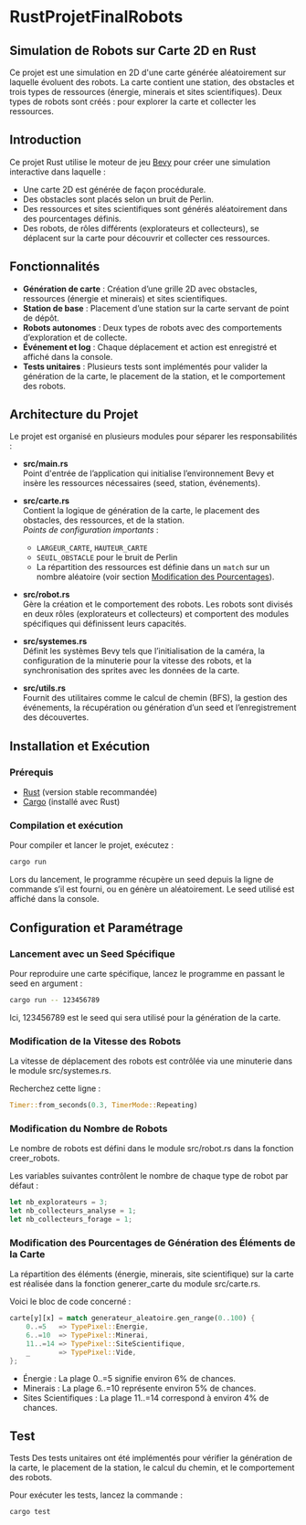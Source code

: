 # RustProjetFinalRobots

## Simulation de Robots sur Carte 2D en Rust

Ce projet est une simulation en 2D d'une carte générée aléatoirement sur laquelle évoluent des robots. La carte contient une station, des obstacles et trois types de ressources (énergie, minerais et sites scientifiques). Deux types de robots sont créés : pour explorer la carte et collecter les ressources.


## Introduction

Ce projet Rust utilise le moteur de jeu [Bevy](https://bevyengine.org/) pour créer une simulation interactive dans laquelle :
- Une carte 2D est générée de façon procédurale.
- Des obstacles sont placés selon un bruit de Perlin.
- Des ressources et sites scientifiques sont générés aléatoirement dans des pourcentages définis.
- Des robots, de rôles différents (explorateurs et collecteurs), se déplacent sur la carte pour découvrir et collecter ces ressources.

## Fonctionnalités

- **Génération de carte** : Création d’une grille 2D avec obstacles, ressources (énergie et minerais) et sites scientifiques.
- **Station de base** : Placement d’une station sur la carte servant de point de dépôt.
- **Robots autonomes** : Deux types de robots avec des comportements d’exploration et de collecte.
- **Événement et log** : Chaque déplacement et action est enregistré et affiché dans la console.
- **Tests unitaires** : Plusieurs tests sont implémentés pour valider la génération de la carte, le placement de la station, et le comportement des robots.

## Architecture du Projet

Le projet est organisé en plusieurs modules pour séparer les responsabilités :

- **src/main.rs**  
  Point d'entrée de l’application qui initialise l’environnement Bevy et insère les ressources nécessaires (seed, station, événements).

- **src/carte.rs**  
  Contient la logique de génération de la carte, le placement des obstacles, des ressources, et de la station.  
  *Points de configuration importants* :  
  - `LARGEUR_CARTE`, `HAUTEUR_CARTE`  
  - `SEUIL_OBSTACLE` pour le bruit de Perlin  
  - La répartition des ressources est définie dans un `match` sur un nombre aléatoire (voir section [Modification des Pourcentages](#modification-des-pourcentages-de-génération-des-éléments-de-la-carte)).

- **src/robot.rs**  
  Gère la création et le comportement des robots. Les robots sont divisés en deux rôles (explorateurs et collecteurs) et comportent des modules spécifiques qui définissent leurs capacités.

- **src/systemes.rs**  
  Définit les systèmes Bevy tels que l’initialisation de la caméra, la configuration de la minuterie pour la vitesse des robots, et la synchronisation des sprites avec les données de la carte.

- **src/utils.rs**  
  Fournit des utilitaires comme le calcul de chemin (BFS), la gestion des événements, la récupération ou génération d’un seed et l’enregistrement des découvertes.

## Installation et Exécution

### Prérequis
- [Rust](https://www.rust-lang.org/tools/install) (version stable recommandée)
- [Cargo](https://doc.rust-lang.org/cargo/) (installé avec Rust)

### Compilation et exécution
Pour compiler et lancer le projet, exécutez :


```bash
cargo run
```

Lors du lancement, le programme récupère un seed depuis la ligne de commande s’il est fourni, ou en génère un aléatoirement. Le seed utilisé est affiché dans la console.

## Configuration et Paramétrage

### Lancement avec un Seed Spécifique
Pour reproduire une carte spécifique, lancez le programme en passant le seed en argument :

```bash
cargo run -- 123456789
```
Ici, 123456789 est le seed qui sera utilisé pour la génération de la carte.

### Modification de la Vitesse des Robots

La vitesse de déplacement des robots est contrôlée via une minuterie dans le module src/systemes.rs.

Recherchez cette ligne :

```rust
Timer::from_seconds(0.3, TimerMode::Repeating)
```

### Modification du Nombre de Robots

Le nombre de robots est défini dans le module src/robot.rs dans la fonction creer_robots.

Les variables suivantes contrôlent le nombre de chaque type de robot par défaut :
```rust
let nb_explorateurs = 3;
let nb_collecteurs_analyse = 1;
let nb_collecteurs_forage = 1;
```

### Modification des Pourcentages de Génération des Éléments de la Carte
La répartition des éléments (énergie, minerais, site scientifique) sur la carte est réalisée dans la fonction generer_carte du module src/carte.rs.

Voici le bloc de code concerné :

```rust
carte[y][x] = match generateur_aleatoire.gen_range(0..100) {
    0..=5   => TypePixel::Energie,
    6..=10  => TypePixel::Minerai,
    11..=14 => TypePixel::SiteScientifique,
    _       => TypePixel::Vide,
};
```
- Énergie : La plage 0..=5 signifie environ 6% de chances.
- Minerais : La plage 6..=10 représente environ 5% de chances.
- Sites Scientifiques : La plage 11..=14 correspond à environ 4% de chances.

## Test

Tests
Des tests unitaires ont été implémentés pour vérifier la génération de la carte, le placement de la station, le calcul du chemin, et le comportement des robots.

Pour exécuter les tests, lancez la commande :

```bash
cargo test
```
